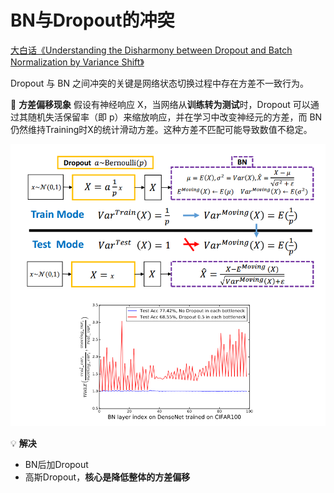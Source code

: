 # BN与Dropout的冲突

[大白话《Understanding the Disharmony between Dropout and Batch Normalization by Variance Shift》](https://zhuanlan.zhihu.com/p/33101420)

Dropout 与 BN 之间冲突的关键是网络状态切换过程中存在方差不一致行为。

📌 **方差偏移现象**
假设有神经响应 X，当网络从**训练转为测试**时，Dropout 可以通过其随机失活保留率（即 p）来缩放响应，并在学习中改变神经元的方差，而 BN 仍然维持Training时X的统计滑动方差。这种方差不匹配可能导致数值不稳定。


![Untitled](https://github.com/xucong1018/xucong1018.github.io/blob/master/img/BN与Dropout的冲突/Untitled.png?raw=true)

💡 **解决**

- BN后加Dropout
- 高斯Dropout，**核心是降低整体的方差偏移**
